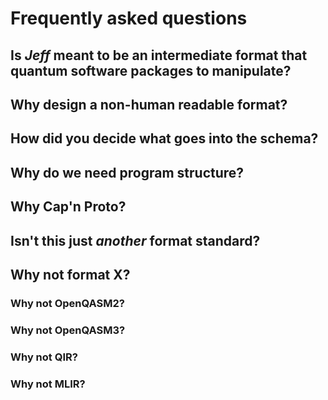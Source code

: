 # Frequently asked questions


## Is *Jeff* meant to be an intermediate format that quantum software packages to manipulate?

## Why design a non-human readable format?

## How did you decide what goes into the schema?

## Why do we need program structure?

## Why Cap'n Proto?

## Isn't this just *another* format standard?

## Why not format X?

### Why not OpenQASM2?

### Why not OpenQASM3?

### Why not QIR?

### Why not MLIR?
